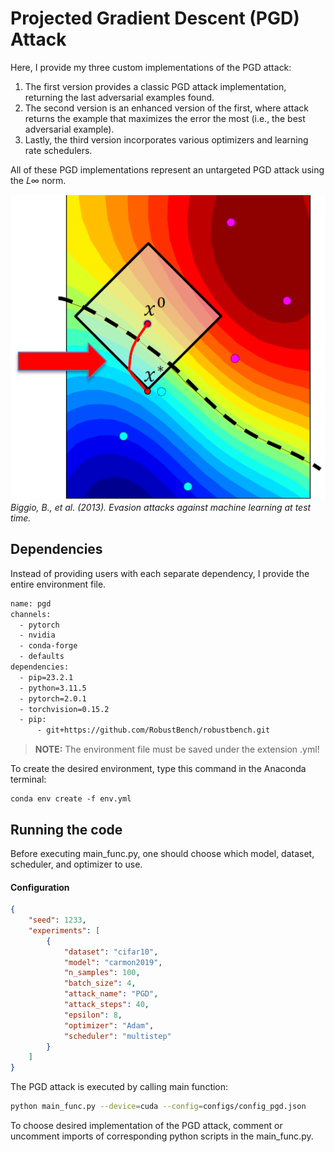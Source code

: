 # Projected Gradient Descent (PGD) Attack


Here, I provide my three custom implementations of the PGD attack:<br>
1. The first version provides a classic PGD attack implementation, returning the last adversarial examples found. <br>
2. The second version is an enhanced version of the first, where attack returns the example that maximizes the error the most (i.e., the best adversarial example).<br> 
3. Lastly, the third version incorporates various optimizers and learning rate schedulers.

All of these PGD implementations represent an untargeted PGD attack using the 𝐿∞ norm.


![Image1](PGD.png)
*Biggio, B., et al. (2013). Evasion attacks against machine learning at test time.*
## Dependencies
Instead of providing users with each separate dependency, I provide the entire environment file.

```sh
name: pgd
channels:
  - pytorch
  - nvidia
  - conda-forge
  - defaults
dependencies:
  - pip=23.2.1
  - python=3.11.5
  - pytorch=2.0.1
  - torchvision=0.15.2
  - pip:
      - git+https://github.com/RobustBench/robustbench.git
```
> **NOTE:** The environment file must be saved under the extension .yml!

To create the desired environment, type this command in the Anaconda terminal:
```shell
conda env create -f env.yml
```

## Running the code
Before executing main_func.py, one should choose which model, dataset, scheduler, and optimizer to use.

#### Configuration
```json
{
    "seed": 1233,
    "experiments": [
        {
            "dataset": "cifar10",
            "model": "carmon2019",
            "n_samples": 100,
            "batch_size": 4,
            "attack_name": "PGD",
            "attack_steps": 40,
            "epsilon": 8,
            "optimizer": "Adam",
            "scheduler": "multistep"
        }
    ]
}
```

The PGD attack is executed by calling main function:
```sh
python main_func.py --device=cuda --config=configs/config_pgd.json
```
To choose desired implementation of the PGD attack, comment or uncomment imports of corresponding python scripts in the main_func.py.